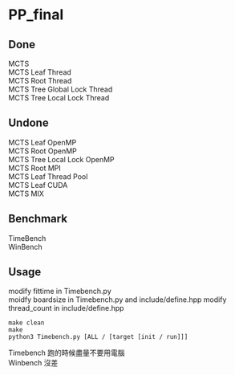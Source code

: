 # PP_final

## Done

MCTS  
MCTS Leaf Thread  
MCTS Root Thread  
MCTS Tree Global Lock Thread  
MCTS Tree Local Lock Thread

## Undone

MCTS Leaf OpenMP  
MCTS Root OpenMP  
MCTS Tree Local Lock OpenMP  
MCTS Root MPI  
MCTS Leaf Thread Pool  
MCTS Leaf CUDA  
MCTS MIX

## Benchmark

TimeBench  
WinBench

## Usage

modify fittime in Timebench.py  
moidfy boardsize in Timebench.py and include/define.hpp
modify thread_count in include/define.hpp

```shell=
make clean
make
python3 Timebench.py [ALL / [target [init / run]]]
```

Timebench 跑的時候盡量不要用電腦  
Winbench 沒差
